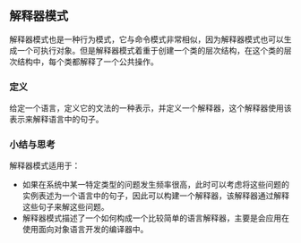 ## 解释器模式  

解释器模式也是一种行为模式，它与命令模式非常相似，因为解释器模式也可以生成一个可执行对象。但是解释器模式着重于创建一个类的层次结构，在这个类的层次结构中，每个类都解释了一个公共操作。

### 定义  
给定一个语言，定义它的文法的一种表示，并定义一个解释器，这个解释器使用该表示来解释语言中的句子。  

### 小结与思考  
解释器模式适用于：  
* 如果在系统中某一特定类型的问题发生频率很高，此时可以考虑将这些问题的实例表述为一个语言中的句子，因此可以构建一个解释器，该解释器通过解释这些句子来解这些问题。  
* 解释器模式描述了一个如何构成一个比较简单的语言解释器，主要是会应用在使用面向对象语言开发的编译器中。


